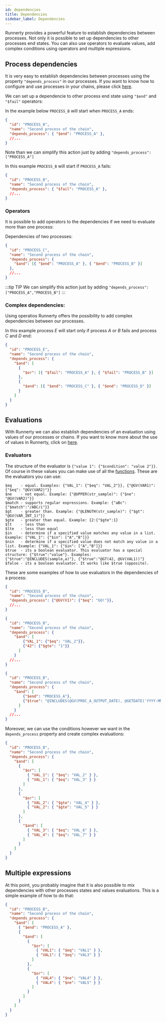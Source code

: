 ```yaml
---
id: dependencies
title: Dependencies
sidebar_label: Dependencies
---
```


Runnerty provides a powerful feature to establish dependencies between processes. Not only it is possible to set up dependencies to other processes end states. You can also use operators to evaluate values, add complex conditions using operators and multiple expressions.

## Process dependencies

It is very easy to establish dependencies between processes using the property `"depends_process"` in our processes. If you want to know how to configure and use processes in your chains, please click [here](process.md).

We can set up a dependencie to other process end state using `"$end"` and `"$fail"` operators:

In the example below `PROCESS_B` will start when `PROCESS_A` ends:

```json {4}
{
  "id": "PROCESS_B",
  "name": "Second process of the chain",
  "depends_process": { "$end": "PROCESS_A" },
  //...
}
```

Note than we can simplify this action just by adding `"depends_process": ["PROCESS_A"]`

In this example `PROCESS_B` will start if `PROCESS_A` fails:

```json {4}
{
  "id": "PROCESS_B",
  "name": "Second process of the chain",
  "depends_process": { "$fail": "PROCESS_A" },
  //...
}
```

### Operators

It is possible to add operators to the dependencies if we need to evaluate more than one process:

Dependencies of two processes:

```json {4-6}
{
  "id": "PROCESS_C",
  "name": "Second process of the chain",
  "depends_process": {
    "$and": [{ "$end": "PROCESS_A" }, { "$end": "PROCESS_B" }]
  },
  //...
}
```

:::tip TIP
We can simplify this action just by adding `"depends_process": ["PROCESS_A","PROCESS_B"]`
:::

### Complex dependencies:

Using operatios Runnerty offers the possibility to add complex dependencies between our processes.

In this example process *E* will start only if process *A* or *B* fails and process *C* and *D* end:

```json {4-13}
{
  "id": "PROCESS_E",
  "name": "Second process of the chain",
  "depends_process": {
    "$and": [
      {
        "$or": [{ "$fail": "PROCESS_A" }, { "$fail": "PROCESS_B" }]
      },
      {
        "$and": [{ "$end": "PROCESS_C" }, { "$end": "PROCESS_D" }]
      }
    ]
  }
}
```

## Evaluations

With Runnerty we can also establish dependencies of an evaluation using values of our processes or chains. If you want to know more about the use of values in Runnerty, click on [here](values.md).

### Evaluators

The structure of the evaluator is `{"value 1": {"$condition": "value 2"}}.`
Of course in these values you can make use of all the [functions](functions.md).
These are the evaluators you can use:

```
$eq    - equal. Examples: {"VAL_1": {"$eq": "VAL_2"}}, {"@GV(VAR1)": {"$eq": "@GV(VAR2)"}}
$ne    - not equal. Example: {"@UPPER(str_sample)": {"$ne": "@GV(VAR2)"}}
$match - supports regular expressions. Example: {"aBc":{"$match":"/ABC/i"}}
$gt    - greater than. Example: {"@LENGTH(str_sample)": {"$gt": "@GV(VAR_INT_1)"}}
$gte   - greater than equal. Example: {2:{"$gte":1}
$lt    - less than
$lte   - less than equal
$in    - determine if a specified value matches any value in a list. Example: {"VAL_1": {"$in": ["A","B"]}}
$nin   - determine if a specified value does not match any value in a list. Example: {"VAL_1": {"$in": ["A","B"]}}
$true  - its a boolean evaluator. This evaluator has a special structure: {"$true":"value"}. Examples: {"$true":"@INCLUDES(sample,a)"}, {"$true":"@GT(42, @GV(VAL1))"}
$false - its a boolean evaluator. It works like $true (opposite).
```

These are some examples of how to use evaluators in the dependencies of a process:

```json
{
  "id": "PROCESS_B",
  "name": "Second process of the chain",
  "depends_process": {"@GV(V1)": {"$eq": "GO!"}},
  //...
}
```

```json
{
  "id": "PROCESS_B",
  "name": "Second process of the chain",
  "depends_process": {
    "$and": [
        {"VAL_1": {"$eq": "VAL_2"}},
        {"42": {"$gte": "1"}}
      ]
    }
  //...
}
```

```json
{
  "id": "PROCESS_B",
  "name": "Second process of the chain",
  "depends_process": {
    "$and": [
        {"$end": "PROCESS_A"},
        {"$true": "@INCLUDES(@GV(PROC_A_OUTPUT_DATE), @GETDATE('YYYY-MM-DD'))"}
      ]
    }
  //...
}
```

Moreover, we can use the conditions however we want in the `depends_process` property and create complex evaluations:

```json
{
  "id": "PROCESS_B",
  "name": "Second process of the chain",
  "depends_process": {
    "$and": [
      {
        "$or": [
          { "VAL_1": { "$eq": "VAL_2" } },
          { "VAL_1": { "$eq": "VAL_3" } }
        ]
      },
      {
        "$or": [
          { "VAL_2": { "$gte": "VAL_4" } },
          { "VAL_2": { "$gte": "VAL_5" } }
        ]
      },
      {
        "$and": [
          { "VAL_3": { "$eq": "VAL_6" } },
          { "VAL_4": { "$eq": "VAL_7" } }
        ]
      }
    ]
  }
}
```

## Multiple expressions

At this point, you probably imagine that it is also possible to mix dependencies with other processes states and values evaluations. This is a simple example of how to do that:

```json
{
  "id": "PROCESS_B",
  "name": "Second process of the chain",
  "depends_process": {
    "$and": [
      { "$end": "PROCESS_A" },
      {
        "$and": [
          {
            "$or": [
              { "VAL1": { "$eq": "VAL1" } },
              { "VAL1": { "$eq": "VAL3" } }
            ]
          },
          {
            "$or": [
              { "VAL4": { "$ne": "VAL4" } },
              { "VAL4": { "$ne": "VAL5" } }
            ]
          }
        ]
      }
    ]
  }
}
```
